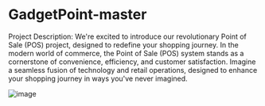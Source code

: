 # GadgetPoint-master
Project Description:
We're excited to introduce our revolutionary Point of Sale (POS) project, designed to redefine your shopping journey. In the modern world of commerce, the Point of Sale (POS) system stands as a cornerstone of convenience, efficiency, and customer satisfaction. Imagine a seamless fusion of technology and retail operations, designed to enhance your shopping journey in ways you've never imagined.

![image](https://github.com/abdullahtareque/GadgetPoint_Api/assets/135357141/2cc3b247-3ebc-4111-83a1-9c1fb3b4a275)
